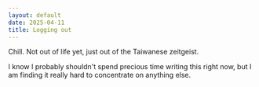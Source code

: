 ```yaml
---
layout: default
date: 2025-04-11
title: Logging out
---
```


Chill. Not out of life yet, just out of the Taiwanese zeitgeist. 

I know I probably shouldn't spend precious time writing this right now, but I am finding it really hard to concentrate on anything else. 


